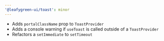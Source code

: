 ```yaml
---
'@leafygreen-ui/toast': minor
---
```


- Adds `portalClassName` prop to `ToastProvider`
- Adds a console warning if `useToast` is called outside of a `ToastProvider`
- Refactors a `setImmediate` to `setTimeout`

